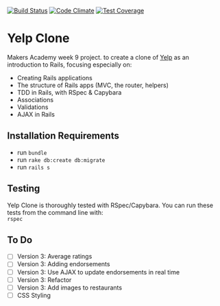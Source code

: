 [![Build Status](https://travis-ci.org/sphaughton/yelp_clone.svg?branch=master)](https://travis-ci.org/sphaughton/yelp_clone)
[![Code Climate](https://codeclimate.com/github/sphaughton/yelp_clone/badges/gpa.svg)](https://codeclimate.com/github/sphaughton/yelp_clone)
[![Test Coverage](https://codeclimate.com/github/sphaughton/yelp_clone/badges/coverage.svg)](https://codeclimate.com/github/sphaughton/yelp_clone)

Yelp Clone
==========

Makers Academy week 9 project. to create a clone of [Yelp](http://www.yelp.co.uk) as an introduction to Rails, focusing especially on:

* Creating Rails applications
* The structure of Rails apps (MVC, the router, helpers)
* TDD in Rails, with RSpec & Capybara
* Associations
* Validations
* AJAX in Rails

Installation Requirements
-------
- run ```bundle```
- run ```rake db:create db:migrate```
- run ```rails s```

Testing
------
Yelp Clone is thoroughly tested with RSpec/Capybara. You can run these tests from the command line with:
<br>```rspec```

To Do
------
- [ ] Version 3: Average ratings
- [ ] Version 3: Adding endorsements
- [ ] Version 3: Use AJAX to update endorsements in real time
- [ ] Version 3: Refactor
- [ ] Version 3: Add images to restaurants
- [ ] CSS Styling